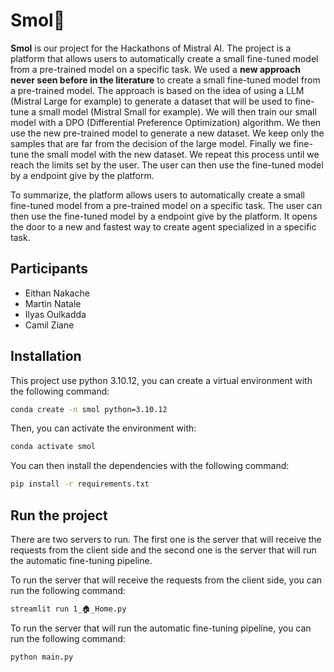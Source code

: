 # Smol🦎

**Smol** is our project for the Hackathons of Mistral AI. The project is a platform that allows users to automatically create a small fine-tuned model from a pre-trained model on a specific task. We used a **new approach never seen before in the literature** to create a small fine-tuned model from a pre-trained model.
The approach is based on the idea of using a LLM (Mistral Large for example) to generate a dataset that will be used to fine-tune a small model (Mistral Small for example). We will then train our small model with a DPO (Differential Preference Optimization) algorithm. We then use the new pre-trained model to generate a new dataset. We keep only the samples that are far from the decision of the large model. Finally we fine-tune the small model with the new dataset. We repeat this process until we reach the limits set by the user. The user can then use the fine-tuned model by a endpoint give by the platform.

To summarize, the platform allows users to automatically create a small fine-tuned model from a pre-trained model on a specific task. The user can then use the fine-tuned model by a endpoint give by the platform. 
It opens the door to a new and fastest way to create agent specialized in a specific task.

## Participants
- Eithan Nakache
- Martin Natale
- Ilyas Oulkadda
- Camil Ziane

## Installation
This project use python 3.10.12, you can create a virtual environment with the following command:

```bash
conda create -n smol python=3.10.12
```

Then, you can activate the environment with:

```bash
conda activate smol
```

You can then install the dependencies with the following command:

```bash
pip install -r requirements.txt
```

## Run the project
There are two servers to run. The first one is the server that will receive the requests from the client side and the second one is the server that will run the automatic fine-tuning pipeline.

To run the server that will receive the requests from the client side, you can run the following command:

```bash
streamlit run 1_🏠_Home.py
```

To run the server that will run the automatic fine-tuning pipeline, you can run the following command:

```bash
python main.py
```